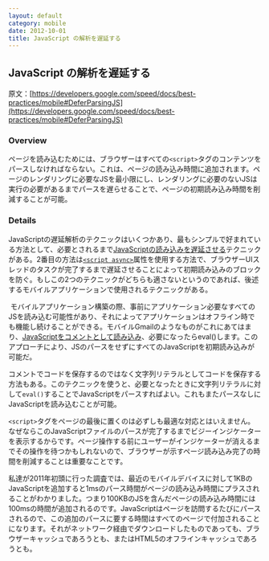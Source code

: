 ```yaml
---
layout: default
category: mobile
date: 2012-10-01
title: JavaScript の解析を遅延する
---
```

## JavaScript の解析を遅延する

原文：[https://developers.google.com/speed/docs/best-practices/mobile#DeferParsingJS](https://developers.google.com/speed/docs/best-practices/mobile#DeferParsingJS)

### Overview

ページを読み込むためには、ブラウザーはすべての`<script>`タグのコンテンツをパースしなければならない。これは、ページの読み込み時間に追加されます。ページのレンダリングに必要なJSを最小限にし、レンダリングに必要のないJSは実行の必要があるまでパースを遅らせることで、ページの初期読み込み時間を削減することが可能。

### Details

JavaScriptの遅延解析のテクニックはいくつかあり、最もシンプルで好まれている方法として、必要とされるまで[JavaScriptの読み込みを遅延させる](https://developers.google.com/speed/docs/best-practices/payload#DeferLoadingJS)テクニックがある。2番目の方法は[`<script async>`](/speed/rtt/PreferAsyncResources.html)属性を使用する方法で、ブラウザーUIスレッドのタスクが完了するまで遅延させることによって初期読み込みのブロックを防ぐ。もしこの2つのテクニックがどちらも適さないというのであれば、後述するモバイルアプリケーションで使用されるテクニックがある。

 モバイルアプリケーション構築の際、事前にアプリケーション必要なすべてのJSを読み込む可能性があり、それによってアプリケーションはオフライン時でも機能し続けることができる。モバイルGmailのようなものがこれにあてはまり、[JavaScriptをコメントとして読み込み](http://googlecode.blogspot.jp/2009/09/gmail-for-mobile-html5-series-reducing.html)、必要になったらeval()します。このアプローチにより、JSのパースをせずにすべてのJavaScriptを初期読み込みが可能だ。

コメントでコードを保存するのではなく文字列リテラルとしてコードを保存する方法もある。このテクニックを使うと、必要となったときに文字列リテラルに対して`eval()`することでJavaScriptをパースすればよい。これもまたパースなしにJavaScriptを読み込むことが可能。


`<script>`タグをページの最後に置くのは必ずしも最適な対応とはいえません。なぜならこのJavaScriptファイルのパースが完了するまでビジーインジケーターを表示するからです。ページ操作する前にユーザーがインジケーターが消えるまでその操作を待つかもしれないので、ブラウザーが示すページ読み込み完了の時間を削減することは重要なことです。

私達が2011年初頭に行った調査では、最近のモバイルデバイスに対して1KBのJavaScriptを追加すると1msのパース時間がページの読み込み時間にプラスされることがわかりました。つまり100KBのJSを含んだページの読み込み時間には100msの時間が追加されるのです。JavaScriptはページを訪問するたびにパースされるので、この追加のパースに要する時間はすべてのページで付加されることになります。それがネットワーク経由でダウンロードしたものであっても、ブラウザーキャッシュであろうとも、またはHTML5のオフラインキャッシュであろうとも。